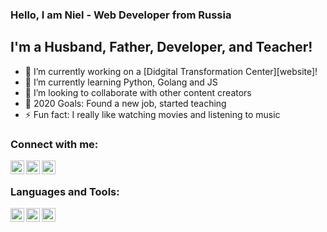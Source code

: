 ### Hello, I am Niel - Web Developer from Russia

## I'm a Husband, Father, Developer, and Teacher!

- 🔭 I’m currently working on a [Didgital Transformation Center][website]!
- 🌱 I’m currently learning Python, Golang and JS
- 👯 I’m looking to collaborate with other content creators
- 🥅 2020 Goals: Found a new job, started teaching
- ⚡ Fun fact: I really like watching movies and listening to music


### Connect with me:

[<img align="left" alt="codeSTACKr | YouTube" width="22px" src="https://cdn.jsdelivr.net/npm/simple-icons@3.5.0/icons/vk.svg" />][vkontakte]
[<img align="left" alt="codeSTACKr | Instagram" width="22px" src="https://cdn.jsdelivr.net/npm/simple-icons@v3/icons/instagram.svg" />][instagram]
[<img align="left" alt="codeSTACKr | Instagram" width="22px" src="https://cdn.jsdelivr.net/npm/simple-icons@3.5.0/icons/telegram.svg" />][telegram]

<br />

### Languages and Tools:

[<img align="left" alt="codeSTACKr | YouTube" width="22px" src="https://cdn.jsdelivr.net/npm/simple-icons@3.5.0/icons/vk.svg" />][python]
[<img align="left" alt="codeSTACKr | Instagram" width="22px" src="https://cdn.jsdelivr.net/npm/simple-icons@v3/icons/instagram.svg" />][golang]
[<img align="left" alt="codeSTACKr | Instagram" width="22px" src="https://cdn.jsdelivr.net/npm/simple-icons@3.5.0/icons/telegram.svg" />][javascript]

<br />
<br />

[instagram]: https://instagram.com/ketovx
[telegram]: https://t.me/ketovx
[vkontakte]: https://vk.com/ketovx
[python]: https://python.org
[golang]: https://golang.org/
[javascript]: https://nodejs.org